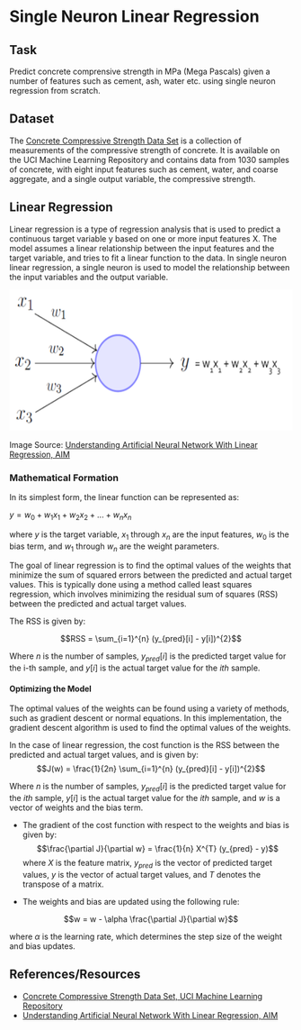 # Single Neuron Linear Regression

## Task
Predict concrete comprensive strength in MPa (Mega Pascals) given a number of features such as cement, ash, water etc. using single neuron regression from scratch. 

## Dataset
The [Concrete Compressive Strength Data Set](https://archive.ics.uci.edu/ml/datasets/concrete+compressive+strength) is a collection of measurements of the compressive strength of concrete. It is available on the UCI Machine Learning Repository and contains data from 1030 samples of concrete, with eight input features such as cement, water, and coarse aggregate, and a single output variable, the compressive strength.

## Linear Regression
Linear regression is a type of regression analysis that is used to predict a continuous target variable y based on one or more input features X. The model assumes a linear relationship between the input features and the target variable, and tries to fit a linear function to the data. In single neuron linear regression, a single neuron is used to model the relationship between the input variables and the output variable.

<p align="center"><img src="https://github.com/kashifliaqat/Data_Science_and_Machine-Learning/raw/main/Images/linear_reg.PNG" alt="Linear Regression" width="600" height="250">

Image Source: [Understanding Artificial Neural Network With Linear Regression, AIM](https://analyticsindiamag.com/ann-with-linear-regression/)

### Mathematical Formation
In its simplest form, the linear function can be represented as:

$y = w_0 + w_1x_1 + w_2x_2 + ... + w_nx_n$

where $y$ is the target variable, $x_1$ through $x_n$ are the input features, $w_0$ is the bias term, and $w_1$ through $w_n$ are the weight parameters.

The goal of linear regression is to find the optimal values of the weights that minimize the sum of squared errors between the predicted and actual target values. This is typically done using a method called least squares regression, which involves minimizing the residual sum of squares (RSS) between the predicted and actual target values. 

The RSS is given by:

$$RSS = \sum_{i=1}^{n} (y_{pred}[i] - y[i])^{2}$$

Where $n$ is the number of samples, $y_{pred}[i]$ is the predicted target value for the i-th sample, and $y[i]$ is the actual target value for the $ith$ sample.
#### Optimizing the Model
The optimal values of the weights can be found using a variety of methods, such as gradient descent or normal equations. In this implementation, the gradient descent algorithm is used to find the optimal values of the weights.

In the case of linear regression, the cost function is the RSS between the predicted and actual target values, and is given by:
$$J(w) = \frac{1}{2n} \sum_{i=1}^{n} (y_{pred}[i] - y[i])^{2}$$

Where $n$ is the number of samples, $y_{pred}[i]$ is the predicted target value for the $ith$ sample, $y[i]$ is the actual target value for the $ith$ sample, and $w$ is a vector of weights and the bias term.


- The gradient of the cost function with respect to the weights and bias is given by:
$$\frac{\partial J}{\partial w} = \frac{1}{n} X^{T} (y_{pred} - y)$$
 where $X$ is the feature matrix, $y_{pred}$ is the vector of predicted target values, $y$ is the vector of actual target values, and $T$ denotes the transpose of a matrix.

- The weights and bias are updated using the following rule:

$$w = w - \alpha \frac{\partial J}{\partial w}$$

where $\alpha$ is the learning rate, which determines the step size of the weight and bias updates.

## References/Resources 
- [Concrete Compressive Strength Data Set, UCI Machine Learning Repository](https://archive.ics.uci.edu/ml/datasets/concrete+compressive+strength)
- [Understanding Artificial Neural Network With Linear Regression, AIM](https://analyticsindiamag.com/ann-with-linear-regression/)
